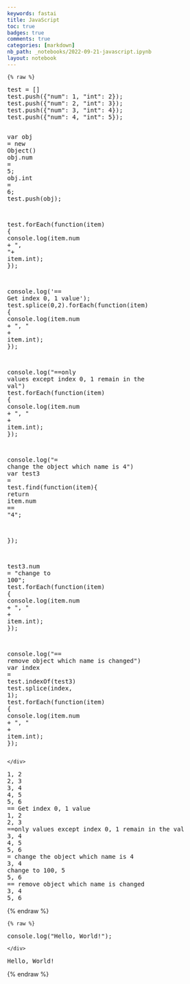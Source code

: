 ```yaml
---
keywords: fastai
title: JavaScript
toc: true
badges: true
comments: true
categories: [markdown]
nb_path: _notebooks/2022-09-21-javascript.ipynb
layout: notebook
---
```


<!--
#################################################
### THIS FILE WAS AUTOGENERATED! DO NOT EDIT! ###
#################################################
# file to edit: _notebooks/2022-09-21-javascript.ipynb
-->

<div class="container" id="notebook-container">
        
    {% raw %}
    
<div class="cell border-box-sizing code_cell rendered">
<div class="input">

<div class="inner_cell">
    <div class="input_area">
<div class=" highlight hl-javascript"><pre><span></span><span class="nx">test</span> <span class="o">=</span> <span class="p">[]</span>
<span class="nx">test</span><span class="p">.</span><span class="nx">push</span><span class="p">({</span><span class="s2">&quot;num&quot;</span><span class="o">:</span> <span class="mf">1</span><span class="p">,</span> <span class="s2">&quot;int&quot;</span><span class="o">:</span> <span class="mf">2</span><span class="p">});</span>
<span class="nx">test</span><span class="p">.</span><span class="nx">push</span><span class="p">({</span><span class="s2">&quot;num&quot;</span><span class="o">:</span> <span class="mf">2</span><span class="p">,</span> <span class="s2">&quot;int&quot;</span><span class="o">:</span> <span class="mf">3</span><span class="p">});</span>
<span class="nx">test</span><span class="p">.</span><span class="nx">push</span><span class="p">({</span><span class="s2">&quot;num&quot;</span><span class="o">:</span> <span class="mf">3</span><span class="p">,</span> <span class="s2">&quot;int&quot;</span><span class="o">:</span> <span class="mf">4</span><span class="p">});</span>
<span class="nx">test</span><span class="p">.</span><span class="nx">push</span><span class="p">({</span><span class="s2">&quot;num&quot;</span><span class="o">:</span> <span class="mf">4</span><span class="p">,</span> <span class="s2">&quot;int&quot;</span><span class="o">:</span> <span class="mf">5</span><span class="p">});</span>

<span class="kd">var</span> <span class="nx">obj</span> <span class="o">=</span> <span class="k">new</span> <span class="nb">Object</span><span class="p">()</span>
<span class="nx">obj</span><span class="p">.</span><span class="nx">num</span> <span class="o">=</span> <span class="mf">5</span><span class="p">;</span>
<span class="nx">obj</span><span class="p">.</span><span class="kr">int</span> <span class="o">=</span> <span class="mf">6</span><span class="p">;</span>
<span class="nx">test</span><span class="p">.</span><span class="nx">push</span><span class="p">(</span><span class="nx">obj</span><span class="p">);</span>

<span class="nx">test</span><span class="p">.</span><span class="nx">forEach</span><span class="p">(</span><span class="kd">function</span><span class="p">(</span><span class="nx">item</span><span class="p">)</span> <span class="p">{</span>
    <span class="nx">console</span><span class="p">.</span><span class="nx">log</span><span class="p">(</span><span class="nx">item</span><span class="p">.</span><span class="nx">num</span> <span class="o">+</span> <span class="s2">&quot;, &quot;</span><span class="o">+</span> <span class="nx">item</span><span class="p">.</span><span class="kr">int</span><span class="p">);</span>
<span class="p">});</span>

<span class="nx">console</span><span class="p">.</span><span class="nx">log</span><span class="p">(</span><span class="s1">&#39;== Get index 0, 1 value&#39;</span><span class="p">);</span>
<span class="nx">test</span><span class="p">.</span><span class="nx">splice</span><span class="p">(</span><span class="mf">0</span><span class="p">,</span><span class="mf">2</span><span class="p">).</span><span class="nx">forEach</span><span class="p">(</span><span class="kd">function</span><span class="p">(</span><span class="nx">item</span><span class="p">)</span> <span class="p">{</span>
    <span class="nx">console</span><span class="p">.</span><span class="nx">log</span><span class="p">(</span><span class="nx">item</span><span class="p">.</span><span class="nx">num</span> <span class="o">+</span> <span class="s2">&quot;, &quot;</span> <span class="o">+</span> <span class="nx">item</span><span class="p">.</span><span class="kr">int</span><span class="p">);</span>
<span class="p">});</span>

<span class="nx">console</span><span class="p">.</span><span class="nx">log</span><span class="p">(</span><span class="s2">&quot;==only values except index 0, 1 remain in the val&quot;</span><span class="p">)</span>
<span class="nx">test</span><span class="p">.</span><span class="nx">forEach</span><span class="p">(</span><span class="kd">function</span><span class="p">(</span><span class="nx">item</span><span class="p">)</span> <span class="p">{</span>
    <span class="nx">console</span><span class="p">.</span><span class="nx">log</span><span class="p">(</span><span class="nx">item</span><span class="p">.</span><span class="nx">num</span> <span class="o">+</span> <span class="s2">&quot;, &quot;</span> <span class="o">+</span> <span class="nx">item</span><span class="p">.</span><span class="kr">int</span><span class="p">);</span>
<span class="p">});</span>

<span class="nx">console</span><span class="p">.</span><span class="nx">log</span><span class="p">(</span><span class="s2">&quot;= change the object which name is 4&quot;</span><span class="p">)</span>
<span class="kd">var</span> <span class="nx">test3</span> <span class="o">=</span> <span class="nx">test</span><span class="p">.</span><span class="nx">find</span><span class="p">(</span><span class="kd">function</span><span class="p">(</span><span class="nx">item</span><span class="p">){</span>
    <span class="k">return</span> <span class="nx">item</span><span class="p">.</span><span class="nx">num</span> <span class="o">==</span> <span class="s2">&quot;4&quot;</span><span class="p">;</span>

<span class="p">});</span>

<span class="nx">test3</span><span class="p">.</span><span class="nx">num</span> <span class="o">=</span> <span class="s2">&quot;change to 100&quot;</span><span class="p">;</span>
<span class="nx">test</span><span class="p">.</span><span class="nx">forEach</span><span class="p">(</span><span class="kd">function</span><span class="p">(</span><span class="nx">item</span><span class="p">)</span> <span class="p">{</span>
    <span class="nx">console</span><span class="p">.</span><span class="nx">log</span><span class="p">(</span><span class="nx">item</span><span class="p">.</span><span class="nx">num</span> <span class="o">+</span> <span class="s2">&quot;, &quot;</span> <span class="o">+</span> <span class="nx">item</span><span class="p">.</span><span class="kr">int</span><span class="p">);</span>
<span class="p">});</span>

<span class="nx">console</span><span class="p">.</span><span class="nx">log</span><span class="p">(</span><span class="s2">&quot;== remove object which name is changed&quot;</span><span class="p">)</span>
<span class="kd">var</span> <span class="nx">index</span> <span class="o">=</span> <span class="nx">test</span><span class="p">.</span><span class="nx">indexOf</span><span class="p">(</span><span class="nx">test3</span><span class="p">)</span>
<span class="nx">test</span><span class="p">.</span><span class="nx">splice</span><span class="p">(</span><span class="nx">index</span><span class="p">,</span> <span class="mf">1</span><span class="p">);</span>
<span class="nx">test</span><span class="p">.</span><span class="nx">forEach</span><span class="p">(</span><span class="kd">function</span><span class="p">(</span><span class="nx">item</span><span class="p">)</span> <span class="p">{</span>
    <span class="nx">console</span><span class="p">.</span><span class="nx">log</span><span class="p">(</span><span class="nx">item</span><span class="p">.</span><span class="nx">num</span> <span class="o">+</span> <span class="s2">&quot;, &quot;</span> <span class="o">+</span> <span class="nx">item</span><span class="p">.</span><span class="kr">int</span><span class="p">);</span>
<span class="p">});</span>
</pre></div>

    </div>
</div>
</div>

<div class="output_wrapper">
<div class="output">

<div class="output_area">

<div class="output_subarea output_stream output_stdout output_text">
<pre>1, 2
2, 3
3, 4
4, 5
5, 6
== Get index 0, 1 value
1, 2
2, 3
==only values except index 0, 1 remain in the val
3, 4
4, 5
5, 6
= change the object which name is 4
3, 4
change to 100, 5
5, 6
== remove object which name is changed
3, 4
5, 6
</pre>
</div>
</div>

</div>
</div>

</div>
    {% endraw %}

    {% raw %}
    
<div class="cell border-box-sizing code_cell rendered">
<div class="input">

<div class="inner_cell">
    <div class="input_area">
<div class=" highlight hl-javascript"><pre><span></span><span class="nx">console</span><span class="p">.</span><span class="nx">log</span><span class="p">(</span><span class="s2">&quot;Hello, World!&quot;</span><span class="p">);</span>
</pre></div>

    </div>
</div>
</div>

<div class="output_wrapper">
<div class="output">

<div class="output_area">

<div class="output_subarea output_stream output_stdout output_text">
<pre>Hello, World!
</pre>
</div>
</div>

</div>
</div>

</div>
    {% endraw %}

</div>
 

